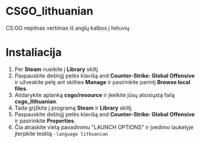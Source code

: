 # CSGO_lithuanian
CS:GO nepilnas vertimas iš anglų kalbos į lietuvių
# Instaliacija
1. Per **Steam** nueikite į **Library** skiltį
2. Paspauskite dešinįjį pelės klavišą and **Counter-Strike: Global Offensive** ir užveskite pelę ant skilties **Manage** ir pasirinkite parintį **Browse local files**.
3. Atidarykite aplanką **csgo/resource** ir įkelkite jūsų atsisiųstą failą **csgo_lithuanian**.
4. Tada grįžkite į programą **Steam** ir **Library** skiltį.
5. Paspauskite dešinįjį pelės klavišą and **Counter-Strike: Global Offensive** ir pasirinkite **Properties**.
6. Čia atraskite vietą pavadinimu "LAUNCH OPTIONS" ir įvedimo laukelyje įterpkite tesktą ```-language lithuanian```
